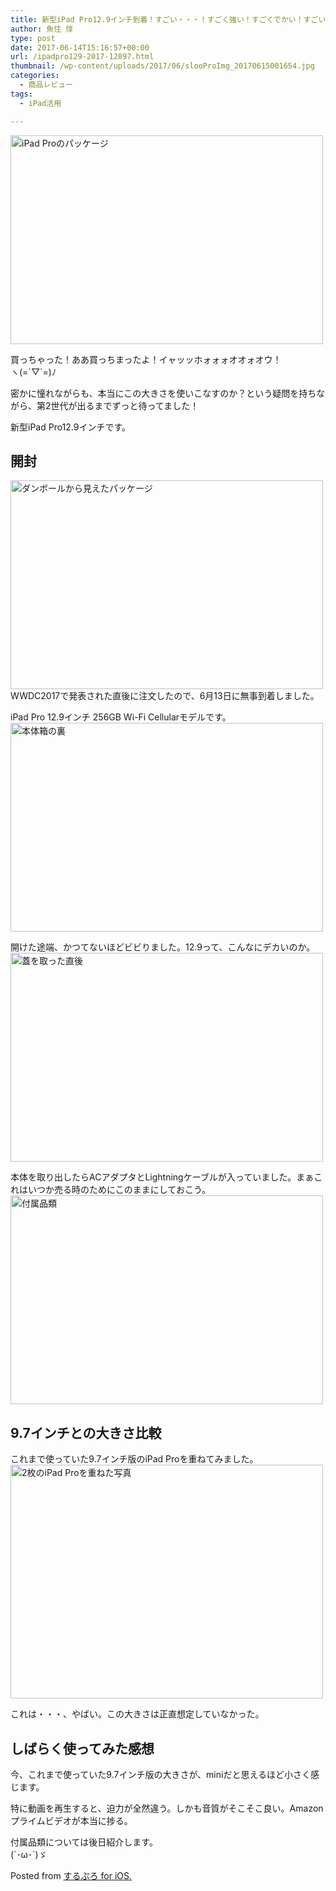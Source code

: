 ```yaml
---
title: 新型iPad Pro12.9インチ到着！すごい・・・！すごく強い！すごくでかい！すごいiPadだ！
author: 魚住 惇
type: post
date: 2017-06-14T15:16:57+00:00
url: /ipadpro129-2017-12897.html
thumbnail: /wp-content/uploads/2017/06/slooProImg_20170615001654.jpg
categories:
  - 商品レビュー
tags:
  - iPad活用

---
```

<img decoding="async" loading="lazy" alt="iPad Proのパッケージ" src="/wp-content/uploads/2017/06/slooProImg_20170615001652.jpg" width="500" height="334" class="slooProImg" />  
<!--more-->

  
買っちゃった！ああ買っちまったよ！イャッッホォォォオオォオウ！  
ヽ(=´▽\`=)ﾉ

密かに憧れながらも、本当にこの大きさを使いこなすのか？という疑問を持ちながら、第2世代が出るまでずっと待ってました！

新型iPad Pro12.9インチです。

## 開封

<img decoding="async" loading="lazy" alt="ダンボールから見えたパッケージ" src="/wp-content/uploads/2017/06/slooProImg_20170615001646.jpg" width="500" height="334" class="slooProImg" />  
WWDC2017で発表された直後に注文したので、6月13日に無事到着しました。

iPad Pro 12.9インチ 256GB Wi-Fi Cellularモデルです。  
<img decoding="async" loading="lazy" alt="本体箱の裏" src="/wp-content/uploads/2017/06/slooProImg_20170615001644.jpg" width="500" height="334" class="slooProImg" /> 

開けた途端、かつてないほどビビりました。12.9って、こんなにデカいのか。  
<img decoding="async" loading="lazy" alt="蓋を取った直後" src="/wp-content/uploads/2017/06/slooProImg_20170615001643.jpg" width="500" height="334" class="slooProImg" /> 

本体を取り出したらACアダプタとLightningケーブルが入っていました。まぁこれはいつか売る時のためにこのままにしておこう。  
<img decoding="async" loading="lazy" alt="付属品類" src="/wp-content/uploads/2017/06/slooProImg_20170615001640.jpg" width="500" height="334" class="slooProImg" /> 

## 9.7インチとの大きさ比較

これまで使っていた9.7インチ版のiPad Proを重ねてみました。  
<img decoding="async" loading="lazy" alt="2枚のiPad Proを重ねた写真" src="/wp-content/uploads/2017/06/slooProImg_20170615001649.jpg" width="500" height="374" class="slooProImg" /> 

これは・・・、やばい。この大きさは正直想定していなかった。

## しばらく使ってみた感想

今、これまで使っていた9.7インチ版の大きさが、miniだと思えるほど小さく感じます。

特に動画を再生すると、迫力が全然違う。しかも音質がそこそこ良い。Amazonプライムビデオが本当に捗る。

付属品類については後日紹介します。  
(\`･ω･´)ゞ

Posted from <a href="https://itunes.apple.com/jp/app/surupuro-for-ios-buroguedita/id436676299?mt=11l7gE" target="_blank" rel="noopener noreferrer">するぷろ for iOS.</a>